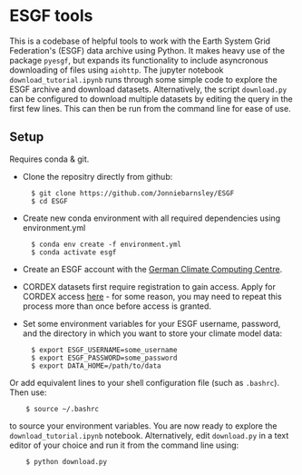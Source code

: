 # ESGF tools

This is a codebase of helpful tools to work with the Earth System Grid Federation's (ESGF) data archive using Python. It makes heavy use of the package `pyesgf`, but expands its functionality to include asyncronous downloading of files using `aiohttp`. The jupyter notebook `download_tutorial.ipynb` runs through some simple code to explore the ESGF archive and download datasets. Alternatively, the script `download.py` can be configured to download multiple datasets by editing the query in the first few lines. This can then be run from the command line for ease of use.

## Setup

Requires conda & git.

- Clone the repositry directly from github:

        $ git clone https://github.com/Jonniebarnsley/ESGF
        $ cd ESGF

- Create new conda environment with all required dependencies using environment.yml

        $ conda env create -f environment.yml
        $ conda activate esgf
    
- Create an ESGF account with the [German Climate Computing Centre](https://esgf-data.dkrz.de/user/add/?next=http://esgf-data.dkrz.de/projects/esgf-dkrz/).
- CORDEX datasets first require registration to gain access. Apply for CORDEX access [here](https://esg-dn1.nsc.liu.se/ac/subscribe/CORDEX_Research) - for some reason, you may need to repeat this process more than once before access is granted.

- Set some environment variables for your ESGF username, password, and the directory in which you want to store your climate model data:

        $ export ESGF_USERNAME=some_username
        $ export ESGF_PASSWORD=some_password
        $ export DATA_HOME=/path/to/data

Or add equivalent lines to your shell configuration file (such as `.bashrc`). Then use:

        $ source ~/.bashrc

to source your environment variables. You are now ready to explore the `download_tutorial.ipynb` notebook. Alternatively, edit `download.py` in a text editor of your choice and run it from the command line using:

        $ python download.py